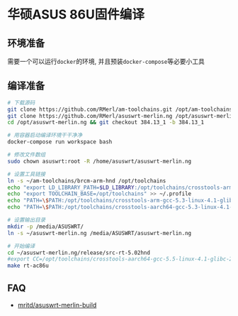 华硕ASUS 86U固件编译
===

## 环境准备

需要一个可以运行`docker`的环境, 并且预装`docker-compose`等必要小工具


## 编译准备

``` bash
# 下载源码
git clone https://github.com/RMerl/am-toolchains.git /opt/am-toolchains
git clone https://github.com/RMerl/asuswrt-merlin.ng /opt/asuswrt-merlin.ng
cd /opt/asuswrt-merlin.ng && git checkout 384.13_1 -b 384.13_1

# 用容器启动编译环境干干净净
docker-compose run workspace bash

# 修改文件数组
sudo chown asuswrt:root -R /home/asuswrt/asuswrt-merlin.ng

# 设置工具链接
ln -s ~/am-toolchains/brcm-arm-hnd /opt/toolchains
echo "export LD_LIBRARY_PATH=$LD_LIBRARY:/opt/toolchains/crosstools-arm-gcc-5.3-linux-4.1-glibc-2.22-binutils-2.25/usr/lib" >> ~/.profile
echo "export TOOLCHAIN_BASE=/opt/toolchains" >> ~/.profile
echo "PATH=\$PATH:/opt/toolchains/crosstools-arm-gcc-5.3-linux-4.1-glibc-2.22-binutils-2.25/usr/bin" >> ~/.profile
echo "PATH=\$PATH:/opt/toolchains/crosstools-aarch64-gcc-5.3-linux-4.1-glibc-2.22-binutils-2.25/usr/bin" >> ~/.profile

# 设置输出目录
mkdir -p /media/ASUSWRT/
ln -s ~/asuswrt-merlin.ng /media/ASUSWRT/asuswrt-merlin.ng

# 开始编译
cd ~/asuswrt-merlin.ng/release/src-rt-5.02hnd
#export CC=/opt/toolchains/crosstools-aarch64-gcc-5.5-linux-4.1-glibc-2.26-binutils-2.28.1/bin/aarch64-linux-gcc
make rt-ac86u


```


## FAQ

- [mritd/asuswrt-merlin-build](https://hub.docker.com/r/mritd/asuswrt-merlin-build/dockerfile)